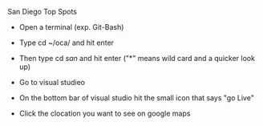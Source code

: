 San Diego Top Spots



- Open a terminal (exp. Git-Bash)

- Type cd ~/oca/ and hit enter

- Then type cd *san* and  hit enter ("*" means wild card and  a quicker look up)

- Go to visual studieo

- On the bottom bar of visual studio hit the small icon that says "go Live"

- Click the clocation you want to see on google maps